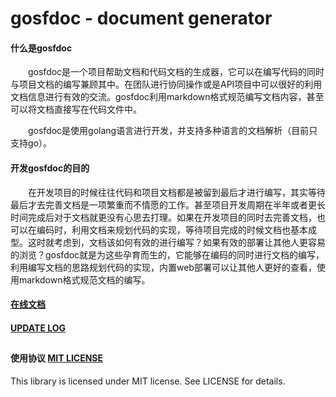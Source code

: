 gosfdoc - document generator
======

#### 什么是gosfdoc
　　gosfdoc是一个项目帮助文档和代码文档的生成器，它可以在编写代码的同时与项目文档的编写兼顾其中。在团队进行协同操作或是API项目中可以很好的利用文档信息进行有效的交流。gosfdoc利用markdown格式规范编写文档内容，甚至可以将文档直接写在代码文件中。

　　gosfdoc是使用golang语言进行开发，并支持多种语言的文档解析（目前只支持go）。

#### 开发gosfdoc的目的
　　在开发项目的时候往往代码和项目文档都是被留到最后才进行编写，其实等待最后才去完善文档是一项繁重而不情愿的工作。甚至项目开发周期在半年或者更长时间完成后对于文档就更没有心思去打理。如果在开发项目的同时去完善文档，也可以在编码时，利用文档来规划代码的实现，等待项目完成的时候文档也基本成型。这时就考虑到，文档该如何有效的进行编写？如果有效的部署让其他人更容易的浏览？gosfdoc就是为这些孕育而生的，它能够在编码的同时进行文档的编写，利用编写文档的思路规划代码的实现，内置web部署可以让其他人更好的查看，使用markdown格式规范文档的编写。


#### [在线文档](https://slowfei.github.io/gosfdoc/index.html)

#### [UPDATE LOG](https://github.com/slowfei/gosfdoc/blob/master/update.md)


##
#### 使用协议 [MIT LICENSE](https://github.com/slowfei/gosfdoc/blob/master/LICENSE)

This library is licensed under MIT license. See LICENSE for details.


###